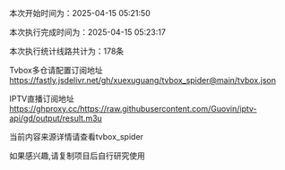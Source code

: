 
本次开始时间为：2025-04-15 05:21:50

本次执行完成时间为：2025-04-15 05:23:17

本次执行统计线路共计为：178条

Tvbox多仓请配置订阅地址 https://fastly.jsdelivr.net/gh/xuexuguang/tvbox_spider@main/tvbox.json

IPTV直播订阅地址 https://ghproxy.cc/https://raw.githubusercontent.com/Guovin/iptv-api/gd/output/result.m3u

当前内容来源详情请查看tvbox_spider

如果感兴趣,请复制项目后自行研究使用
